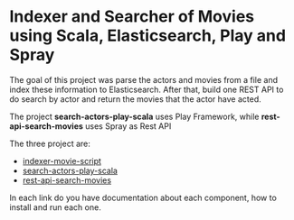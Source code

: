 # Indexer and Searcher of Movies using Scala, Elasticsearch, Play and Spray #

The goal of this project was parse the actors and movies from a file and index these information to Elasticsearch. 
After that, build one REST API to do search by actor and return the movies that the actor have acted.

The project **search-actors-play-scala** uses Play Framework, while **rest-api-search-movies** uses Spray as Rest API

The three project are:

* [indexer-movie-script](https://github.com/Sponch/elasticsearch-scala-play-spray-indexer-searcher/tree/master/indexer-movie-script)
* [search-actors-play-scala ](https://github.com/Sponch/elasticsearch-scala-play-spray-indexer-searcher/tree/master/search-actors-play-scala)
* [rest-api-search-movies ](https://github.com/Sponch/elasticsearch-scala-play-spray-indexer-searcher/tree/master/rest-api-search-movies)

In each link do you have documentation about each component, how to install and run each one.
